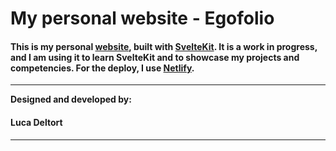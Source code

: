 # My personal website - Egofolio

#### This is my personal **[website](https://deltort.net)**, built with **[SvelteKit](https://svelte.dev/)**. It is a work in progress, and I am using it to learn SvelteKit and to showcase my projects and competencies. For the deploy, I use **[Netlify](https://www.netlify.com/)**.

---

**Designed and developed by:**

#### Luca Deltort

---